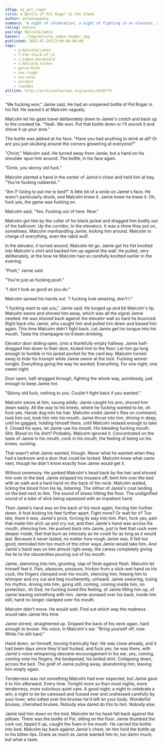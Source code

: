 ```yaml
---
idtag: mj_pol_roger
title: A Bottle of Pol Roger to the Cheek
author: antennapedia
summary: "A night of celebration, a night of fighting in an elevator, a good night. With a bottle of champagne that survives more abuse than it deserves."
rating: mature
pairing: Malcolm/Jamie
banner: ../img/malcolm_jamie_header.jpg
published: 2015-07-29T12:00:00-08:00
tags:
    - p:malcolm/jamie
    - f:the-thick-of-it
    - c:jamie-macdonald
    - c:malcolm-tucker
    - genre:kink
    - sex:rough
    - sex:anal
    - alcohol
    - tuxedos
altlink: http://archiveofourown.org/works/4458779
---
```


"We fucking won," Jamie said. He had an unopened bottle of Pol Roger in his fist. He waved it at Malcolm vaguely.

Malcolm let his gaze travel deliberately down to Jamie's crotch and back up to the crooked tie. "Yeah. We won. Put that bottle down or I'll uncork it and shove it up your arse."

The bottle was jabbed at his face. "Have you had anything to drink at all? Or are you just skulking around the corners glowering at everyone?"

"Christ," Malcolm said. He turned away from Jamie, but a hand on his shoulder spun him around. The bottle, in his face again.

"Drink, you skinny old fuck."

Malcolm planted a hand in the center of Jamie's chest and held him at bay. "You're fucking rubbered.."

"Am I? Going to put me to bed?" A little bit of a smile on Jamie's face. He wasn't particularly drunk, and Malcolm knew it. Jamie knew he knew it. Oh, fuck yes, the game was fucking on.

Malcolm said, "Yes. Fucking out of here. Now."

Malcolm got him by the collar of his black jacket and dragged him bodily out of the ballroom. Up the corridor, to the elevators. It was a show they put on, sometimes. Malcolm manhandling Jamie, kicking him around. Malcolm in charge of everything, even the rabid wolf.

In the elevator, it turned around. Malcolm let go. Jamie got his fist knotted into Malcolm's shirt and backed him up against the wall. He pulled, very deliberately, at the bow tie Malcolm had so carefully knotted earlier in the evening.

"Posh," Jamie said.

"You're just as fucking posh."

"I don't look as good as you do."

Malcolm spread his hands out. "I fucking look amazing, don't I."

"I fucking want to eat you," Jamie said. He lunged up and bit Malcolm's lip. Malcolm swore and shoved him away, which was all the signal Jamie needed. He was shoved back against the elevator wall so hard he bounced. Right back into Jamie, who caught him and pulled him down and kissed him again. This time Malcolm didn't fight back. Let Jamie get his tongue into his mouth. Taste the champagne he'd been drinking.

Elevator door sliding open, onto a thankfully empty hallway. Jamie half-dragged him down to their door, kicked him to the floor. Let him go long enough to fumble in his jacket pocket for the card key. Malcolm turned away to hide his triumph while Jamie swore at the lock. Fucking winner tonight. Everything going the way he wanted. Everything. For one night, one sweet night.

Door open, half-dragged through, fighting the whole way, pointlessly, just enough to keep Jamie hot.

"Skinny old fuck, nothing to you. Couldn't fight back if you wanted."

Malcolm swore at him, swung wildly. Jamie caught his arm, shoved him down easily. All the way to his knees, where he fucking wanted to be, oh fuck yes. Hands dug into his hair. Malcolm undid Jamie's flies on command, took him out, took him into his mouth. Jamie thrust into him, driving in deep, until he gagged, holding himself there, until Malcolm relaxed enough to take it. Closed his eyes, let Jamie use his mouth. His bleeding fucking mouth. Shit. Blood on his shirt? Probably. Malcolm ignored it. Concentrated on the taste of Jamie in his mouth, cock in his mouth, the feeling of being on his knees, sucking.

That wasn't what Jamie wanted, though. Never what he wanted when they had a bedroom and a door that could be locked. Malcolm knew what came next, though he didn't know exactly how Jamie would get it.

Without ceremony. He yanked Malcolm's head back by the hair and shoved him over to the bed. Jamie stripped his trousers off, bent him over the bed with an oath and a hard hand on the back of his neck. Malcolm waited, licking the blood from his lip, listening. The slither of Jamie's coat landing on the bed next to him. The sound of shoes hitting the floor. The undignified sound of a tube of slick being squeezed with an impatient hand.

Then Jamie's hand was on the back of his neck again, forcing him further down. A foot kicking his feet further apart. Fight more? Or wait for it? Too late, there it was, Jamie's prick, forcing its way into him. Pain, fuck yes, pain that made him arch up and cry out, and then Jamie's hand was across his mouth, silencing him. He pushed back into Jamie, just to feel that cock even deeper inside, feel that burn as intensely as he could for as long as it would last. Because it never lasted, no matter how rough Jamie was. It felt too good, reminded him too much of the other ways Jamie would take him. And Jamie's hand was on him almost right away, the caress completely giving the lie to the obscenities pouring out of his mouth.

Jamie, slamming into him, grunting, slap of flesh against flesh. Malcolm let himself feel it. Pain, pleasure, pressure, friction from a slick-wet hand on his cock, the fingers clamped over his mouth, silencing him, freeing him to whimper and cry out and beg incoherently, unheard. Jamie swearing, losing his rhythm, driving into him, going still, coming, coming inside him, no protection, oh God, he fucking loved this feeling, of Jamie filling him up, of Jamie leaving something with him. Jamie slumped over his back, inside him still, hand no longer clamped over his mouth.

Malcolm didn't move. He would wait. Find out which way the madness would take Jamie this time.

Jamie stirred, straightened up. Gripped the back of his neck again, hard enough to bruise. His voice, in Malcolm's ear. "Bring yourself off, now. While I'm still hard."

Hand down, on himself, moving frantically fast. He was close already, and it had been days since they'd last fucked, and fuck yes, he was there, with Jamie's voice whispering obscene encouragement in his ear, yes, coming, coming onto his fingers, the bedspread, his boiled shirt. Collapsing down, across the bed. The grief of Jamie pulling away, abandoning him, leaving him empty again.

Tenderness was not something Malcolm had ever expected, but Jamie gave it to him afterward. Every time. Tonight more so than most nights, more tenderness, more solicitous quiet care. A good night; a night to celebrate a win; a night to be be caressed and fussed over and undressed carefully by your lover, who tutted over the bruises he'd left on your body. Wonderful bruises, cherished bruises. Nobody else dared do this to him. Nobody else.

Jamie laid him down on the bed. Malcolm let his head fall back against the pillows. There was the bottle of Pol, sitting on the floor. Jamie thumbed the cork out, tipped it up, caught the foam in his mouth. He carried the bottle into bed. Malcolm lay back against Jamie's chest, let him hold the bottle up to his bitten lips. Drank as much as Jamie wanted him to; too damn much, but what a taste.
